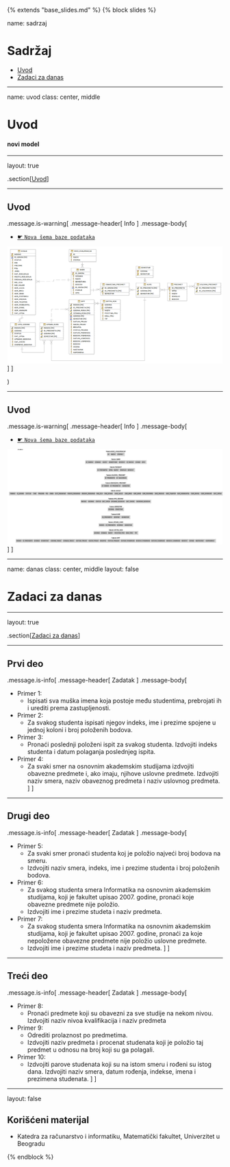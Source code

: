 {% extends "base_slides.md" %}
{% block slides %}

name: sadrzaj

# Sadržaj

- [Uvod](#uvod)
- [Zadaci za danas](#danas)

---
name: uvod 
class: center, middle

# Uvod
#### novi model

---
layout: true

.section[[Uvod](#sadrzaj)]

---

## Uvod

.message.is-warning[
.message-header[
Info
]
.message-body[
- <a target="_blank" rel="noopener noreferrer" href="../db/tabele.sire.nova.zip"> ☛ `Nova šema baze podataka`</a>


![:scale 90%](../db/3.png)
]
]

)

---

## Uvod 

.message.is-warning[
.message-header[
Info
]
.message-body[
- <a target="_blank" rel="noopener noreferrer" href="../db/tabele.sire.nova.zip"> ☛ `Nova šema baze podataka`</a>
  
![:scale 90%](../db/4.png)
]
]



---

name: danas 
class: center, middle
layout: false

# Zadaci za danas

---
layout: true

.section[[Zadaci za danas](#sadrzaj)]

---

## Prvi deo

.message.is-info[
.message-header[
Zadatak
]
.message-body[
- Primer 1: 
    - Ispisati sva muška imena koja postoje među studentima, prebrojati ih i urediti prema zastupljenosti.
- Primer 2: 
    - Za svakog studenta ispisati njegov indeks, ime i prezime spojene u jednoj koloni i broj položenih bodova.
- Primer 3: 
    -  Pronaći poslednji položeni ispit za svakog studenta. Izdvojiti indeks studenta i datum polaganja poslednjeg ispita.
- Primer 4: 
    - Za svaki smer na osnovnim akademskim studijama izdvojiti obavezne predmete i, ako imaju, njihove uslovne predmete. Izdvojiti naziv smera, naziv obaveznog predmeta i naziv uslovnog predmeta.
]
]
            


---

## Drugi deo

.message.is-info[
.message-header[
Zadatak
]
.message-body[
- Primer 5: 
    - Za svaki smer pronaći studenta koj je položio najveći broj bodova na smeru. 
    - Izdvojiti naziv smera, indeks, ime i prezime studenta i broj položenih bodova.
- Primer 6: 
    - Za svakog studenta smera Informatika na osnovnim akademskim studijama, koji je fakultet upisao 2007. godine, pronaći koje obavezne predmete nije položio. 
    - Izdvojiti ime i prezime studeta i naziv predmeta.
- Primer 7: 
    - Za svakog studenta smera Informatika na osnovnim akademskim studijama, koji je fakultet upisao 2007. godine, pronaći za koje nepoložene obavezne predmete nije položio uslovne predmete. 
    - Izdvojiti ime i prezime studeta i naziv predmeta.
]
]



---
## Treći deo

.message.is-info[
.message-header[
Zadatak
]
.message-body[

- Primer 8: 
    - Pronaći predmete koji su obavezni za sve studije na nekom nivou. Izdvojiti naziv nivoa kvalifikacija i naziv predmeta
- Primer 9: 
  - Odrediti prolaznost po predmetima. 
  - Izdvojiti naziv predmeta i procenat studenata koji je položio taj predmet u odnosu na broj koji su ga polagali.
- Primer 10: 
  -  Izdvojiti parove studenata koji su na istom smeru i rođeni su istog dana. Izdvojiti naziv smera, datum rođenja, indekse, imena i prezimena studenata.
]
]


---

layout: false

## Korišćeni materijal

- Katedra za računarstvo i informatiku, Matematički fakultet, Univerzitet u Beogradu


{% endblock %}